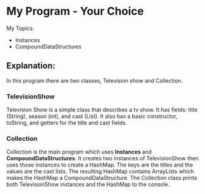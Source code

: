 # My Program - Your Choice

My Topics:
- Instances
- CompoundDataStructures

## Explanation:

In this program there are two classes, Television show and Collection.

### TelevisionShow
Television Show is a simple class that describes a tv show. It has fields: title (String), season (int), and cast (List<String>). It also has a basic constructor, toString, and getters for the title and cast fields.

### Collection
Collection is the main program which uses **Instances** and **CompoundDataStructures**. It creates two instances of TelevisionShow then uses those instances to create a HashMap. The keys are the titles and the values are the cast lists. The resulting HashMap contains ArrayLists which makes the HashMap a CompoundDataStructure.
The Collection class prints both TelevisionShow instances and the HashMap to the console.
